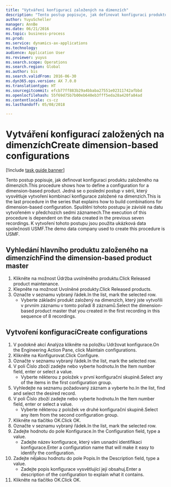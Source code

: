 ```yaml
--- 
title: "Vytváření konfigurací založených na dimenzích"
description: "Tento postup popisuje, jak definovat konfiguraci produktu založeného na dimenzích."
author: YuyuScheller
manager: AnnBe
ms.date: 06/21/2016
ms.topic: business-process
ms.prod: 
ms.service: dynamics-ax-applications
ms.technology: 
audience: Application User
ms.reviewer: yuyus
ms.search.scope: Operations
ms.search.region: Global
ms.author: bis
ms.search.validFrom: 2016-06-30
ms.dyn365.ops.version: AX 7.0.0
ms.translationtype: HT
ms.sourcegitcommit: efcb77ff883b29a4bbaba27551e02311742afbbd
ms.openlocfilehash: 55f69d75b7b00eb640eb3fff5eda28a420fa84ad
ms.contentlocale: cs-cz
ms.lasthandoff: 05/08/2018

---
```

# <a name="create-dimension-based-configurations"></a><span data-ttu-id="8976d-103">Vytváření konfigurací založených na dimenzích</span><span class="sxs-lookup"><span data-stu-id="8976d-103">Create dimension-based configurations</span></span>

[!include [task guide banner](../../includes/task-guide-banner.md)]

<span data-ttu-id="8976d-104">Tento postup popisuje, jak definovat konfiguraci produktu založeného na dimenzích.</span><span class="sxs-lookup"><span data-stu-id="8976d-104">This procedure shows how to define a configuration for a dimension-based product.</span></span> <span data-ttu-id="8976d-105">Jedná se o poslední postup v sérii, který vysvětluje vytvoření kombinací konfigurace založené na dimenzích.</span><span class="sxs-lookup"><span data-stu-id="8976d-105">This is the last procedure in the series that explains how to build combinations for dimension-based configuration.</span></span> <span data-ttu-id="8976d-106">Spuštění tohoto postupu je závislé na datu vytvořeném v předchozích sedmi záznamech.</span><span class="sxs-lookup"><span data-stu-id="8976d-106">The execution of this procedure is dependent on the data created in the previous seven recordings.</span></span> <span data-ttu-id="8976d-107">K vytvoření tohoto postupu jsou použita ukázková data společnosti USMF.</span><span class="sxs-lookup"><span data-stu-id="8976d-107">The demo data company used to create this procedure is USMF.</span></span>


## <a name="find-the-dimension-based-product-master"></a><span data-ttu-id="8976d-108">Vyhledání hlavního produktu založeného na dimenzích</span><span class="sxs-lookup"><span data-stu-id="8976d-108">Find the dimension-based product master</span></span>
1. <span data-ttu-id="8976d-109">Klikněte na možnost Údržba uvolněného produktu.</span><span class="sxs-lookup"><span data-stu-id="8976d-109">Click Released product maintenance.</span></span>
2. <span data-ttu-id="8976d-110">Klepněte na možnost Uvolněné produkty.</span><span class="sxs-lookup"><span data-stu-id="8976d-110">Click Released products.</span></span>
3. <span data-ttu-id="8976d-111">Označte v seznamu vybraný řádek.</span><span class="sxs-lookup"><span data-stu-id="8976d-111">In the list, mark the selected row.</span></span>
    * <span data-ttu-id="8976d-112">Vyberte základní produkt založený na dimenzích, který jste vytvořili v prvním záznamu v tomto pořadí 8 záznamů.</span><span class="sxs-lookup"><span data-stu-id="8976d-112">Select the dimension-based product master that you created in the first recording in this sequence of 8 recordings.</span></span>  

## <a name="create-configurations"></a><span data-ttu-id="8976d-113">Vytvoření konfigurací</span><span class="sxs-lookup"><span data-stu-id="8976d-113">Create configurations</span></span>
1. <span data-ttu-id="8976d-114">V podokně akcí Analýza klikněte na položku Udržovat konfigurace.</span><span class="sxs-lookup"><span data-stu-id="8976d-114">On the Engineering Action Pane, click Maintain configurations.</span></span>
2. <span data-ttu-id="8976d-115">Klikněte na Konfigurovat.</span><span class="sxs-lookup"><span data-stu-id="8976d-115">Click Configure.</span></span>
3. <span data-ttu-id="8976d-116">Označte v seznamu vybraný řádek.</span><span class="sxs-lookup"><span data-stu-id="8976d-116">In the list, mark the selected row.</span></span>
4. <span data-ttu-id="8976d-117">V poli Číslo zboží zadejte nebo vyberte hodnotu.</span><span class="sxs-lookup"><span data-stu-id="8976d-117">In the Item number field, enter or select a value.</span></span>
    * <span data-ttu-id="8976d-118">Vyberte některou z položek v první konfigurační skupině.</span><span class="sxs-lookup"><span data-stu-id="8976d-118">Select any of the items in the first configuration group.</span></span>  
5. <span data-ttu-id="8976d-119">Vyhledejte na seznamu požadovaný záznam a vyberte ho.</span><span class="sxs-lookup"><span data-stu-id="8976d-119">In the list, find and select the desired record.</span></span>
6. <span data-ttu-id="8976d-120">V poli Číslo zboží zadejte nebo vyberte hodnotu.</span><span class="sxs-lookup"><span data-stu-id="8976d-120">In the Item number field, enter or select a value.</span></span>
    * <span data-ttu-id="8976d-121">Vyberte některou z položek ve druhé konfigurační skupině.</span><span class="sxs-lookup"><span data-stu-id="8976d-121">Select any item from the second configuration group.</span></span>  
7. <span data-ttu-id="8976d-122">Klikněte na tlačítko OK.</span><span class="sxs-lookup"><span data-stu-id="8976d-122">Click OK.</span></span>
8. <span data-ttu-id="8976d-123">Označte v seznamu vybraný řádek.</span><span class="sxs-lookup"><span data-stu-id="8976d-123">In the list, mark the selected row.</span></span>
9. <span data-ttu-id="8976d-124">Zadejte hodnotu do pole Konfigurace.</span><span class="sxs-lookup"><span data-stu-id="8976d-124">In the Configuration field, type a value.</span></span>
    * <span data-ttu-id="8976d-125">Zadejte název konfigurace, který vám usnadní identifikaci konfigurace.</span><span class="sxs-lookup"><span data-stu-id="8976d-125">Enter a configuration name that will make it easy to identify the configuration.</span></span>  
10. <span data-ttu-id="8976d-126">Zadejte nějakou hodnotu do pole Popis.</span><span class="sxs-lookup"><span data-stu-id="8976d-126">In the Description field, type a value.</span></span>
    * <span data-ttu-id="8976d-127">Zadejte popis konfigurace vysvětlující její obsahuj.</span><span class="sxs-lookup"><span data-stu-id="8976d-127">Enter a description of the configuration to explain what it contains.</span></span>  
11. <span data-ttu-id="8976d-128">Klikněte na tlačítko OK.</span><span class="sxs-lookup"><span data-stu-id="8976d-128">Click OK.</span></span>


